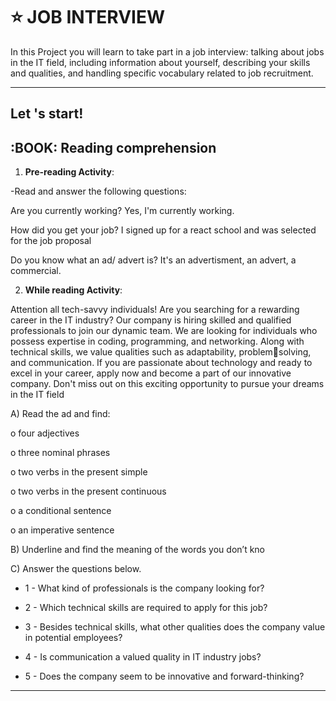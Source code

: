 # :star: JOB INTERVIEW

In this Project you will learn to take part in a job interview: talking about jobs in the IT field, including information about yourself, describing your skills and qualities, and handling specific vocabulary related to job recruitment.

---

## Let 's start!


## :BOOK: Reading comprehension

1. **Pre-reading Activity**:
 
-Read and answer the following questions:

Are you currently working? Yes, I'm currently working.

How did you get your job? I signed up for a react school and was selected for the job proposal

Do you know what an ad/ advert is? It's an advertisment, an advert, a commercial.

2. **While reading Activity**:


Attention all tech-savvy individuals! Are you searching for a rewarding career in the IT industry? Our company is hiring skilled and qualified professionals to join our dynamic team. We are looking for individuals who possess expertise in coding, programming, and networking. Along with technical skills, we value qualities such as adaptability, problemsolving, and communication. If you are passionate about technology and ready to excel in your career, apply now and become a part of our 
innovative company. Don't miss out on this exciting opportunity to pursue your dreams in the IT field

A) Read the ad and find:

o four adjectives

o three nominal phrases

o two verbs in the present simple

o two verbs in the present continuous

o a conditional sentence

o an imperative sentence

B)  Underline and find the meaning of the words you don’t kno

C) Answer the questions below.

- 1 - What kind of professionals is the company looking for?

- 2 - Which technical skills are required to apply for this job?

- 3 - Besides technical skills, what other qualities does the company value in potential employees?

- 4 - Is communication a valued quality in IT industry jobs? 

- 5 - Does the company seem to be innovative and forward-thinking?


---
